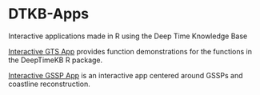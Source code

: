 # DTKB-Apps
Interactive applications made in R using the Deep Time Knowledge Base

[Interactive GTS App](./Interactive&#32;GTS&#32;App) provides function demonstrations for the functions in the DeepTimeKB R package.

[Interactive GSSP App](./Interactive&#32;GSSP&#32;App) is an interactive app centered around GSSPs and coastline reconstruction.

